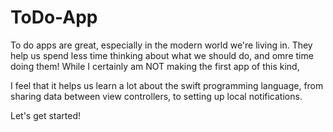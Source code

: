 # ToDo-App
To do apps are great, especially in the modern world we're living in. They help us spend less time thinking about what we should do, and omre time doing them! While I certainly am NOT making the first app of this kind, 

I feel that it helps us learn a lot about the swift programming language, from sharing data between view controllers, to setting up local notifications. 

Let's get started!
